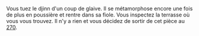 Vous tuez le djinn d'un coup de glaive. Il se métamorphose encore une fois de plus en poussière et rentre dans sa fiole. Vous inspectez la terrasse où vous vous trouvez. Il n'y a rien et vous décidez de sortir de cet pièce au [270](270).